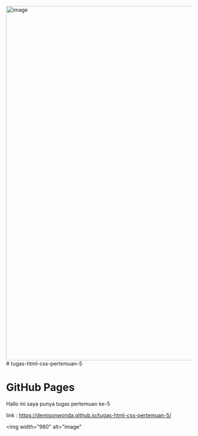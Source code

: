 <img width="960" alt="image" src="https://github.com/DemisonWonda/tugas-html-css-pertemuan-5/assets/127729668/8e7443e2-dda3-4908-bb59-98c033654fcd"># tugas-html-css-pertemuan-5

# GitHub Pages
Hallo ini saya punya tugas pertemuan ke-5

link :
https://demisonwonda.github.io/tugas-html-css-pertemuan-5/

<img width="960" alt="image"




